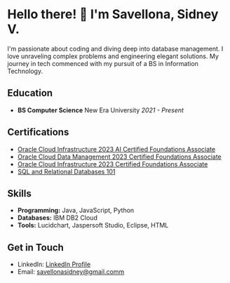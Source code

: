 # Hello there! 👋 I'm Savellona, Sidney V.

I'm passionate about coding and diving deep into database management. I love unraveling complex problems and engineering elegant solutions. My journey in tech commenced with my pursuit of a BS in Information Technology.

## Education
- **BS Computer Science**
  New Era University
  _2021 - Present_

## Certifications
- [Oracle Cloud Infrastructure 2023 AI Certified Foundations Associate](https://catalog-education.oracle.com/pls/certview/sharebadge?id=89C05C560CA455946E4BD8616E6AEC6161194EC53A56205E597482E9D6FD38EB)
- [Oracle Cloud Data Management 2023 Certified Foundations Associate](https://catalog-education.oracle.com/pls/certview/sharebadge?id=0D685AEB053085F1D4079B5E47C37D5076E82330C36A4F760B13D6DD88A8A39D)
- [Oracle Cloud Infrastructure 2023 Certified Foundations Associate](https://catalog-education.oracle.com/pls/certview/sharebadge?id=4BC82F404B9CC3E5BBEDFDAB420F8B2FF4C7BA63CDAED3BC97AC6688FA1C4736)
- [SQL and Relational Databases 101](https://courses.cognitiveclass.ai/certificates/9f757d1619514d779e64518932329883)

## Skills
- **Programming:** Java, JavaScript, Python
- **Databases:** IBM DB2 Cloud
- **Tools:** Lucidchart, Jaspersoft Studio, Eclipse, HTML

## Get in Touch
- LinkedIn: [LinkedIn Profile](LinkedIn_Profile_Link)
- Email: savellonasidney@gmail.comm

